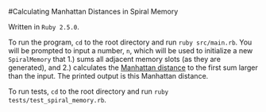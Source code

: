 #Calculating Manhattan Distances in Spiral Memory

Written in `Ruby 2.5.0`. 

To run the program, `cd` to the root directory and run `ruby src/main.rb`.
You will be prompted to input a number, `n`, which will be used to initialize a new `SpiralMemory`
that 1.) sums all adjacent memory slots (as they are generated), and 2.) calculates
the [Manhattan distance](https://en.wikipedia.org/wiki/Taxicab_geometry) to
the first sum larger than the input. The printed output is this Manhattan distance.

To run tests, `cd` to the root directory and run `ruby tests/test_spiral_memory.rb`.